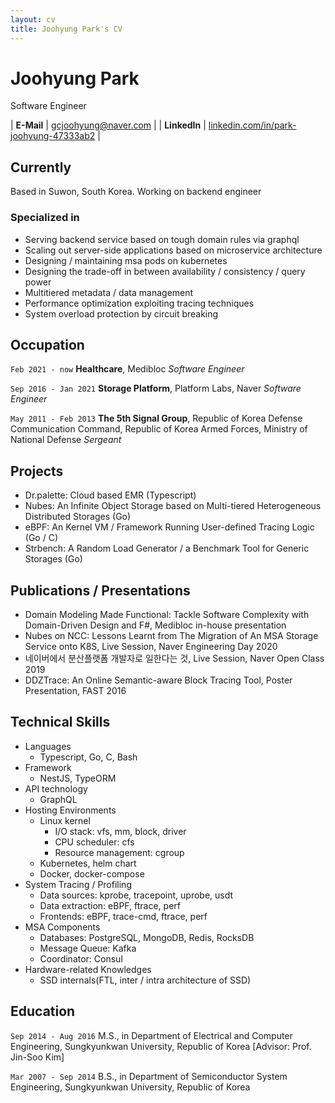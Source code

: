```yaml
---
layout: cv
title: Joohyung Park's CV
---
```


# Joohyung Park
Software Engineer

| __E-Mail__ | [gcjoohyung@naver.com](gcjoohyung@naver.com) |
| __LinkedIn__ | [linkedin.com/in/park-joohyung-47333ab2](https://www.linkedin.com/in/park-joohyung-47333ab2) |

## Currently

Based in Suwon, South Korea. Working on backend engineer


### Specialized in

- Serving backend service based on tough domain rules via graphql
- Scaling out server-side applications based on microservice architecture
- Designing / maintaining msa pods on kubernetes
- Designing the trade-off in between availability / consistency / query power
- Multitiered metadata / data management
- Performance optimization exploiting tracing techniques
- System overload protection by circuit breaking


## Occupation

`Feb 2021 - now`
__Healthcare__, Medibloc
_Software Engineer_

`Sep 2016 - Jan 2021`
__Storage Platform__, Platform Labs, Naver
_Software Engineer_

`May 2011 - Feb 2013`
__The 5th Signal Group__, Republic of Korea Defense Communication Command, Republic of Korea Armed Forces, Ministry of National Defense
_Sergeant_

## Projects

- Dr.palette: Cloud based EMR (Typescript)
- Nubes: An Infinite Object Storage based on Multi-tiered Heterogeneous Distributed Storages (Go)
- eBPF: An Kernel VM / Framework Running User-defined Tracing Logic (Go / C)
- Strbench: A Random Load Generator / a Benchmark Tool for Generic Storages (Go)


## Publications / Presentations

- Domain Modeling Made Functional: Tackle Software Complexity with Domain-Driven Design and F#, Medibloc in-house presentation
- Nubes on NCC: Lessons Learnt from The Migration of An MSA Storage Service onto K8S, Live Session, Naver Engineering Day 2020
- 네이버에서 분산플랫폼 개발자로 일한다는 것, Live Session, Naver Open Class 2019
- DDZTrace: An Online Semantic-aware Block Tracing Tool, Poster Presentation, FAST 2016

## Technical Skills


- Languages
  - Typescript, Go, C, Bash
- Framework
  - NestJS, TypeORM
- API technology
  - GraphQL
- Hosting Environments
  - Linux kernel
    - I/O stack: vfs, mm, block, driver
    - CPU scheduler: cfs
	- Resource management: cgroup
  - Kubernetes, helm chart
  - Docker, docker-compose
- System Tracing / Profiling
  - Data sources: kprobe, tracepoint, uprobe, usdt
  - Data extraction: eBPF, ftrace, perf
  - Frontends: eBPF, trace-cmd, ftrace, perf
- MSA Components
  - Databases: PostgreSQL, MongoDB, Redis, RocksDB
  - Message Queue: Kafka
  - Coordinator: Consul
- Hardware-related Knowledges
  - SSD internals(FTL, inter / intra architecture of SSD)

## Education

`Sep 2014 - Aug 2016`
M.S., in Department of Electrical and Computer Engineering, Sungkyunkwan University, Republic of Korea [Advisor: Prof. Jin-Soo Kim]

`Mar 2007 - Sep 2014`
B.S., in Department of Semiconductor System Engineering, Sungkyunkwan University, Republic of Korea


